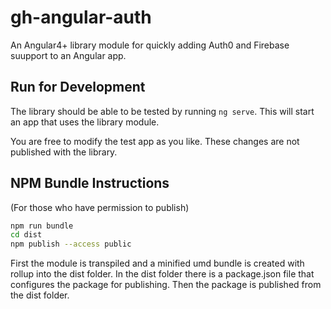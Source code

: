 # gh-angular-auth

An Angular4+ library module for quickly adding Auth0 and Firebase suupport to an Angular app.

## Run for Development

The library should be able to be tested by running `ng serve`. This will start an app that uses the library module.

You are free to modify the test app as you like. These changes are not published with the library.

## NPM Bundle Instructions

(For those who have permission to publish)

```bash
npm run bundle
cd dist
npm publish --access public
```

First the module is transpiled and a minified umd bundle is created with rollup into the dist folder. In the dist folder there is a package.json file that configures the package for publishing. Then the package is published from the dist folder.
